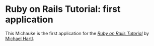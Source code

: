 # Ruby on Rails Tutorial: first application

This Michauke is the first application for the
[*Ruby on Rails Tutorial*](http://railstutorial.org/)
by [Michael Hartl](http://michaelhartl.com/).